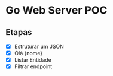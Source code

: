 # Go Web Server POC

## Etapas

- [x] Estruturar um JSON
- [x] Olá {nome}
- [x] Listar Entidade
- [x] Filtrar endpoint